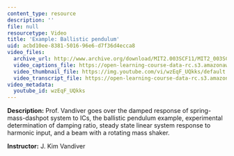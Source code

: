 ```yaml
---
content_type: resource
description: ''
file: null
resourcetype: Video
title: 'Example: Ballistic pendulum'
uid: acbd10ee-8381-5016-96e6-d7f36d4ecca8
video_files:
  archive_url: http://www.archive.org/download/MIT2.003SCF11/MIT2_003SCF11_lec20_300k.mp4
  video_captions_file: https://open-learning-course-data-rc.s3.amazonaws.com/2-003sc-engineering-dynamics-fall-2011/26cb7b78078b5ff880f1378aee15f618_wzEqF_UQkks.vtt
  video_thumbnail_file: https://img.youtube.com/vi/wzEqF_UQkks/default.jpg
  video_transcript_file: https://open-learning-course-data-rc.s3.amazonaws.com/2-003sc-engineering-dynamics-fall-2011/46280b0c713853b6b6cdfebeddd3b040_wzEqF_UQkks.pdf
video_metadata:
  youtube_id: wzEqF_UQkks
---
```


**Description:** Prof. Vandiver goes over the damped response of spring-mass-dashpot system to ICs, the ballistic pendulum example, experimental determination of damping ratio, steady state linear system response to harmonic input, and a beam with a rotating mass shaker.

**Instructor:** J. Kim Vandiver